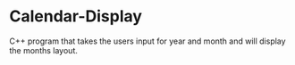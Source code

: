 # Calendar-Display
C++ program that takes the users input for year and month and will display the months layout.
